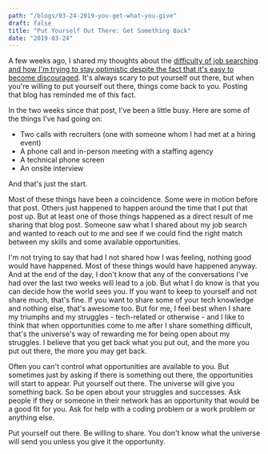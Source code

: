 ```yaml
---
path: "/blogs/03-24-2019-you-get-what-you-give"
draft: false
title: "Put Yourself Out There: Get Something Back"
date: "2019-03-24"
---
```


A few weeks ago, I shared my thoughts about the [difficulty of job searching and how I'm trying to stay optimistic despite the fact that it's easy to become discouraged](/blogs/03-10-2019-staying-optimistic). It's always scary to put yourself out there, but when you're willing to put yourself out there, things come back to you. Posting that blog has reminded me of this fact.

In the two weeks since that post, I've been a little busy. Here are some of the things I've had going on:
* Two calls with recruiters (one with someone whom I had met at a hiring event)
* A phone call and in-person meeting with a staffing agency
* A technical phone screen
* An onsite interview

And that's just the start.

Most of these things have been a coincidence. Some were in motion before that post. Others just happened to happen around the time that I put that post up. But at least one of those things happened as a direct result of me sharing that blog post. Someone saw what I shared about my job search and wanted to reach out to me and see if we could find the right match between my skills and some available opportunities. 

I'm not trying to say that had I not shared how I was feeling, nothing good would have happened. Most of these things would have happened anyway. And at the end of the day, I don't know that any of the conversations I've had over the last two weeks will lead to a job. But what I do know is that you can decide how the world sees you. If you want to keep to yourself and not share much, that's fine. If you want to share some of your tech knowledge and nothing else, that's awesome too. But for me, I feel best when I share my triumphs and my struggles - tech-related or otherwise - and I like to think that when opportunities come to me after I share something difficult, that's the universe's way of rewarding me for being open about my struggles. I believe that you get back what you put out, and the more you put out there, the more you may get back.

Often you can't control what opportunities are available to you. But sometimes just by asking if there is something out there, the opportunities will start to appear. Put yourself out there. The universe will give you something back. So be open about your struggles and successes. Ask people if they or someone in their network has an opportunity that would be a good fit for you. Ask for help with a coding problem or a work problem or anything else.

Put yourself out there. Be willing to share. You don't know what the universe will send you unless you give it the opportunity.